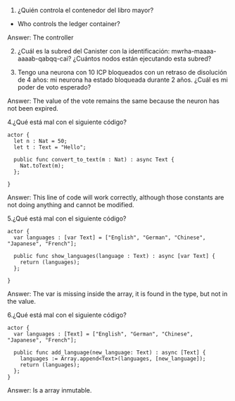 1. ¿Quién controla el contenedor del libro mayor?
- Who controls the ledger container?

Answer: The controller

2. ¿Cuál es la subred del Canister con la identificación: mwrha-maaaa-aaaab-qabqq-cai? ¿Cuántos nodos están ejecutando esta subred?

3. Tengo una neurona con 10 ICP bloqueados con un retraso de disolución de 4 años: mi neurona ha estado bloqueada durante 2 años. ¿Cuál es mi poder de voto esperado?

Answer: The value of the vote remains the same because the neuron has not been expired.

4.¿Qué está mal con el siguiente código?
```
actor {
  let n : Nat = 50;
  let t : Text = "Hello";

  public func convert_to_text(m : Nat) : async Text {
    Nat.toText(m);
  };
 
}
```

Answer: This line of code will work correctly, although those constants are not doing anything and cannot be modified.

5.¿Qué está mal con el siguiente código?
```
actor {
  var languages : [var Text] = ["English", "German", "Chinese", "Japanese", "French"];

  public func show_languages(language : Text) : async [var Text] {
    return (languages);
  };
 
}
```

Answer: The var is missing inside the array, it is found in the type, but not in the value.

6.¿Qué está mal con el siguiente código?
```
actor {
  var languages : [Text] = ["English", "German", "Chinese", "Japanese", "French"];

  public func add_language(new_language: Text) : async [Text] {
    languages := Array.append<Text>(languages, [new_language]);
    return (languages);
  };
}
```

Answer: Is a array inmutable.